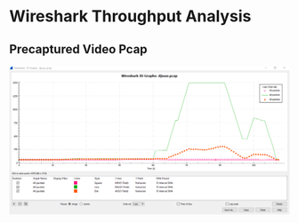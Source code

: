 # Wireshark Throughput Analysis

## Precaptured Video Pcap 

<p align="center">
  <img src="../Assets/images/djiuav_pcap_wireshark_IO_Graph_Full.png" alt="Wireshark IO Graph" width="2000"/>
</p>
